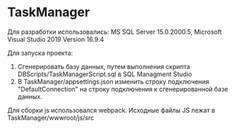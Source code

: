 # TaskManager

Для разработки использовались:
MS SQL Server 15.0.2000.5,
Microsoft Visual Studio 2019 Version 16.9.4

Для запуска проекта:
1. Сгенерировать базу данных, путем выполнения скрипта DBScripts/TaskManagerScript.sql в SQL Managment Studio
2. В TaskManager/appsettings.json изменить строку подключения "DefaultConnection" на строку подключения к сгенерированной базе данных.

Для сборки js использовался webpack. Исходные файлы JS лежат в TaskManager/wwwroot/js/src
